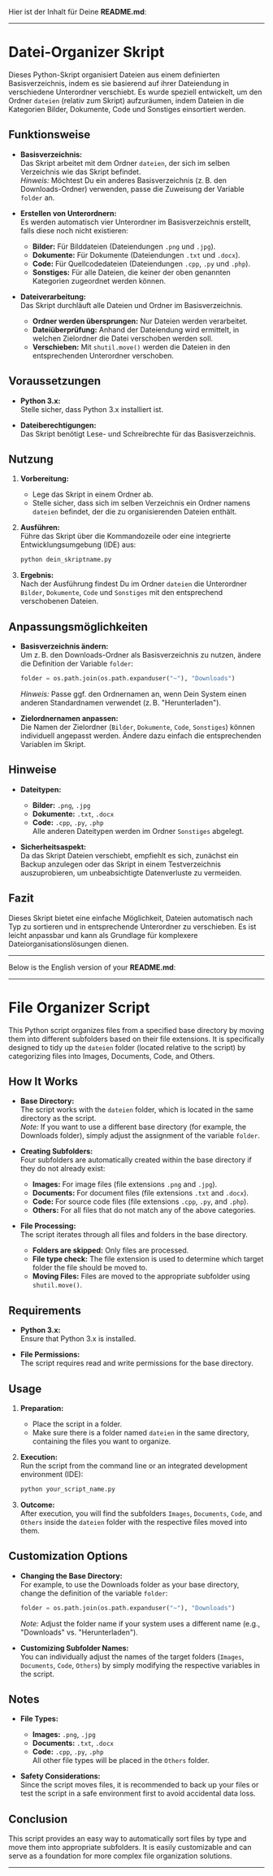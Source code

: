 Hier ist der Inhalt für Deine **README.md**:

---

# Datei-Organizer Skript

Dieses Python-Skript organisiert Dateien aus einem definierten Basisverzeichnis, indem es sie basierend auf ihrer Dateiendung in verschiedene Unterordner verschiebt. Es wurde speziell entwickelt, um den Ordner `dateien` (relativ zum Skript) aufzuräumen, indem Dateien in die Kategorien Bilder, Dokumente, Code und Sonstiges einsortiert werden.

## Funktionsweise

- **Basisverzeichnis:**  
  Das Skript arbeitet mit dem Ordner `dateien`, der sich im selben Verzeichnis wie das Skript befindet.  
  *Hinweis:* Möchtest Du ein anderes Basisverzeichnis (z. B. den Downloads-Ordner) verwenden, passe die Zuweisung der Variable `folder` an.

- **Erstellen von Unterordnern:**  
  Es werden automatisch vier Unterordner im Basisverzeichnis erstellt, falls diese noch nicht existieren:
  - **Bilder:** Für Bilddateien (Dateiendungen `.png` und `.jpg`).
  - **Dokumente:** Für Dokumente (Dateiendungen `.txt` und `.docx`).
  - **Code:** Für Quellcodedateien (Dateiendungen `.cpp`, `.py` und `.php`).
  - **Sonstiges:** Für alle Dateien, die keiner der oben genannten Kategorien zugeordnet werden können.

- **Dateiverarbeitung:**  
  Das Skript durchläuft alle Dateien und Ordner im Basisverzeichnis.  
  - **Ordner werden übersprungen:** Nur Dateien werden verarbeitet.  
  - **Dateiüberprüfung:** Anhand der Dateiendung wird ermittelt, in welchen Zielordner die Datei verschoben werden soll.  
  - **Verschieben:** Mit `shutil.move()` werden die Dateien in den entsprechenden Unterordner verschoben.

## Voraussetzungen

- **Python 3.x:**  
  Stelle sicher, dass Python 3.x installiert ist.

- **Dateiberechtigungen:**  
  Das Skript benötigt Lese- und Schreibrechte für das Basisverzeichnis.

## Nutzung

1. **Vorbereitung:**  
   - Lege das Skript in einem Ordner ab.
   - Stelle sicher, dass sich im selben Verzeichnis ein Ordner namens `dateien` befindet, der die zu organisierenden Dateien enthält.

2. **Ausführen:**  
   Führe das Skript über die Kommandozeile oder eine integrierte Entwicklungsumgebung (IDE) aus:
   ```bash
   python dein_skriptname.py
   ```

3. **Ergebnis:**  
   Nach der Ausführung findest Du im Ordner `dateien` die Unterordner `Bilder`, `Dokumente`, `Code` und `Sonstiges` mit den entsprechend verschobenen Dateien.

## Anpassungsmöglichkeiten

- **Basisverzeichnis ändern:**  
  Um z. B. den Downloads-Ordner als Basisverzeichnis zu nutzen, ändere die Definition der Variable `folder`:
  ```python
  folder = os.path.join(os.path.expanduser("~"), "Downloads")
  ```
  *Hinweis:* Passe ggf. den Ordnernamen an, wenn Dein System einen anderen Standardnamen verwendet (z. B. "Herunterladen").

- **Zielordnernamen anpassen:**  
  Die Namen der Zielordner (`Bilder`, `Dokumente`, `Code`, `Sonstiges`) können individuell angepasst werden. Ändere dazu einfach die entsprechenden Variablen im Skript.

## Hinweise

- **Dateitypen:**  
  - **Bilder:** `.png`, `.jpg`
  - **Dokumente:** `.txt`, `.docx`
  - **Code:** `.cpp`, `.py`, `.php`  
  Alle anderen Dateitypen werden im Ordner `Sonstiges` abgelegt.

- **Sicherheitsaspekt:**  
  Da das Skript Dateien verschiebt, empfiehlt es sich, zunächst ein Backup anzulegen oder das Skript in einem Testverzeichnis auszuprobieren, um unbeabsichtigte Datenverluste zu vermeiden.

## Fazit

Dieses Skript bietet eine einfache Möglichkeit, Dateien automatisch nach Typ zu sortieren und in entsprechende Unterordner zu verschieben. Es ist leicht anpassbar und kann als Grundlage für komplexere Dateiorganisationslösungen dienen.

---

Below is the English version of your **README.md**:

---

# File Organizer Script

This Python script organizes files from a specified base directory by moving them into different subfolders based on their file extensions. It is specifically designed to tidy up the `dateien` folder (located relative to the script) by categorizing files into Images, Documents, Code, and Others.

## How It Works

- **Base Directory:**  
  The script works with the `dateien` folder, which is located in the same directory as the script.  
  *Note:* If you want to use a different base directory (for example, the Downloads folder), simply adjust the assignment of the variable `folder`.

- **Creating Subfolders:**  
  Four subfolders are automatically created within the base directory if they do not already exist:
  - **Images:** For image files (file extensions `.png` and `.jpg`).
  - **Documents:** For document files (file extensions `.txt` and `.docx`).
  - **Code:** For source code files (file extensions `.cpp`, `.py`, and `.php`).
  - **Others:** For all files that do not match any of the above categories.

- **File Processing:**  
  The script iterates through all files and folders in the base directory.
  - **Folders are skipped:** Only files are processed.
  - **File type check:** The file extension is used to determine which target folder the file should be moved to.
  - **Moving Files:** Files are moved to the appropriate subfolder using `shutil.move()`.

## Requirements

- **Python 3.x:**  
  Ensure that Python 3.x is installed.

- **File Permissions:**  
  The script requires read and write permissions for the base directory.

## Usage

1. **Preparation:**  
   - Place the script in a folder.
   - Make sure there is a folder named `dateien` in the same directory, containing the files you want to organize.

2. **Execution:**  
   Run the script from the command line or an integrated development environment (IDE):
   ```bash
   python your_script_name.py
   ```

3. **Outcome:**  
   After execution, you will find the subfolders `Images`, `Documents`, `Code`, and `Others` inside the `dateien` folder with the respective files moved into them.

## Customization Options

- **Changing the Base Directory:**  
  For example, to use the Downloads folder as your base directory, change the definition of the variable `folder`:
  ```python
  folder = os.path.join(os.path.expanduser("~"), "Downloads")
  ```
  *Note:* Adjust the folder name if your system uses a different name (e.g., "Downloads" vs. "Herunterladen").

- **Customizing Subfolder Names:**  
  You can individually adjust the names of the target folders (`Images`, `Documents`, `Code`, `Others`) by simply modifying the respective variables in the script.

## Notes

- **File Types:**  
  - **Images:** `.png`, `.jpg`
  - **Documents:** `.txt`, `.docx`
  - **Code:** `.cpp`, `.py`, `.php`  
  All other file types will be placed in the `Others` folder.

- **Safety Considerations:**  
  Since the script moves files, it is recommended to back up your files or test the script in a safe environment first to avoid accidental data loss.

## Conclusion

This script provides an easy way to automatically sort files by type and move them into appropriate subfolders. It is easily customizable and can serve as a foundation for more complex file organization solutions.

---